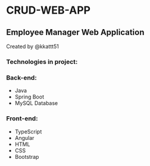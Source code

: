 # CRUD-WEB-APP
## Employee Manager Web Application
Created by @kkattt51
### Technologies in project:
### Back-end:
- Java
- Spring Boot
- MySQL Database
### Front-end:
- TypeScript
- Angular
- HTML
- CSS
- Bootstrap
